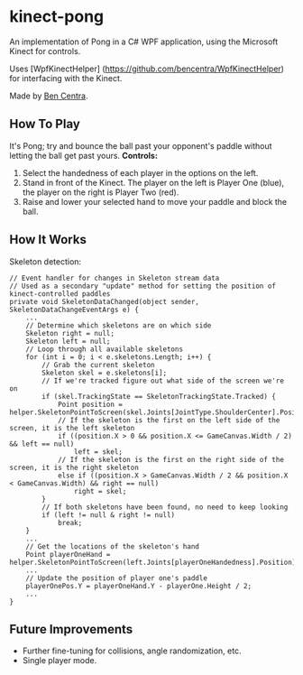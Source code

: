 kinect-pong
===========

An implementation of Pong in a C# WPF application, using the Microsoft Kinect for controls.    

Uses [WpfKinectHelper] (https://github.com/bencentra/WpfKinectHelper) for interfacing with the Kinect. 

Made by [Ben Centra](https://github.com/bencentra).   

How To Play
-----------

It's Pong; try and bounce the ball past your opponent's paddle without letting the ball get past yours.
**Controls:**    
1) Select the handedness of each player in the options on the left.    
2) Stand in front of the Kinect. The player on the left is Player One (blue), the player on the right is
Player Two (red).    
3) Raise and lower your selected hand to move your paddle and block the ball.

How It Works
------------

Skeleton detection:

	// Event handler for changes in Skeleton stream data
    // Used as a secondary "update" method for setting the position of kinect-controlled paddles
    private void SkeletonDataChanged(object sender, SkeletonDataChangeEventArgs e) {
        ...
        // Determine which skeletons are on which side
        Skeleton right = null;
        Skeleton left = null;
        // Loop through all available skeletons
        for (int i = 0; i < e.skeletons.Length; i++) {
            // Grab the current skeleton
            Skeleton skel = e.skeletons[i];
            // If we're tracked figure out what side of the screen we're on
            if (skel.TrackingState == SkeletonTrackingState.Tracked) {
                Point position = helper.SkeletonPointToScreen(skel.Joints[JointType.ShoulderCenter].Position);
                // If the skeleton is the first on the left side of the screen, it is the left skeleton
                if ((position.X > 0 && position.X <= GameCanvas.Width / 2) && left == null)
                    left = skel;
                // If the skeleton is the first on the right side of the screen, it is the right skeleton
                else if ((position.X > GameCanvas.Width / 2 && position.X < GameCanvas.Width) && right == null)
                    right = skel;
            }
            // If both skeletons have been found, no need to keep looking
            if (left != null & right != null)
                break;
        }
        ...
        // Get the locations of the skeleton's hand
        Point playerOneHand = helper.SkeletonPointToScreen(left.Joints[playerOneHandedness].Position);
        ...
        // Update the position of player one's paddle
        playerOnePos.Y = playerOneHand.Y - playerOne.Height / 2;
        ...
    }

Future Improvements
-------------------
* Further fine-tuning for collisions, angle randomization, etc.    
* Single player mode.    